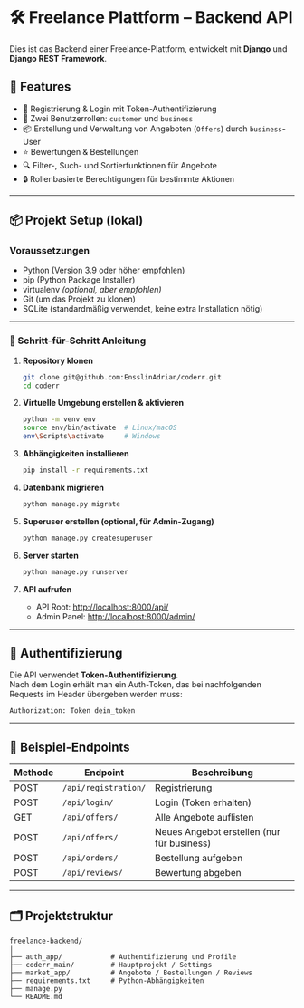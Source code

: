 # 🛠️ Freelance Plattform – Backend API

Dies ist das Backend einer Freelance-Plattform, entwickelt mit **Django** und **Django REST Framework**.

## 🚀 Features

- 🔐 Registrierung & Login mit Token-Authentifizierung  
- 👥 Zwei Benutzerrollen: `customer` und `business`  
- 📦 Erstellung und Verwaltung von Angeboten (`Offers`) durch `business`-User  
- ⭐ Bewertungen & Bestellungen  
- 🔍 Filter-, Such- und Sortierfunktionen für Angebote  
- 🔒 Rollenbasierte Berechtigungen für bestimmte Aktionen  

---

## 📦 Projekt Setup (lokal)

### Voraussetzungen

- Python (Version 3.9 oder höher empfohlen)  
- pip (Python Package Installer)  
- virtualenv *(optional, aber empfohlen)*  
- Git (um das Projekt zu klonen)  
- SQLite (standardmäßig verwendet, keine extra Installation nötig)  

---

### 🔧 Schritt-für-Schritt Anleitung

1. **Repository klonen**
   ```bash
   git clone git@github.com:EnsslinAdrian/coderr.git
   cd coderr
   ```

2. **Virtuelle Umgebung erstellen & aktivieren**
   ```bash
   python -m venv env
   source env/bin/activate  # Linux/macOS
   env\Scripts\activate     # Windows
   ```

3. **Abhängigkeiten installieren**
   ```bash
   pip install -r requirements.txt
   ```

4. **Datenbank migrieren**
   ```bash
   python manage.py migrate
   ```

5. **Superuser erstellen (optional, für Admin-Zugang)**
   ```bash
   python manage.py createsuperuser
   ```

6. **Server starten**
   ```bash
   python manage.py runserver
   ```

7. **API aufrufen**
   - API Root: [http://localhost:8000/api/](http://localhost:8000/api/)
   - Admin Panel: [http://localhost:8000/admin/](http://localhost:8000/admin/)

---

## 🔐 Authentifizierung

Die API verwendet **Token-Authentifizierung**.  
Nach dem Login erhält man ein Auth-Token, das bei nachfolgenden Requests im Header übergeben werden muss:

```
Authorization: Token dein_token
```

---

## 🧪 Beispiel-Endpoints

| Methode | Endpoint             | Beschreibung                              |
|---------|----------------------|-------------------------------------------|
| POST    | `/api/registration/` | Registrierung                             |
| POST    | `/api/login/`        | Login (Token erhalten)                    |
| GET     | `/api/offers/`       | Alle Angebote auflisten                   |
| POST    | `/api/offers/`       | Neues Angebot erstellen (nur für business)|
| POST    | `/api/orders/`       | Bestellung aufgeben                       |
| POST    | `/api/reviews/`      | Bewertung abgeben                         |

---

## 🗂️ Projektstruktur

```
freelance-backend/
│
├── auth_app/            # Authentifizierung und Profile
├── coderr_main/         # Hauptprojekt / Settings
├── market_app/          # Angebote / Bestellungen / Reviews
├── requirements.txt     # Python-Abhängigkeiten
├── manage.py
└── README.md
```
